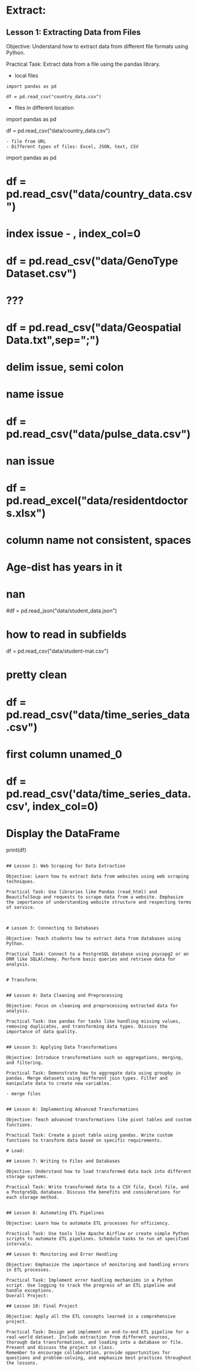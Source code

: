 # Extract:

## Lesson 1: Extracting Data from Files

Objective: Understand how to extract data from different file formats using Python.

Practical Task: Extract data from a file using the pandas library. 

- local files

```
import pandas as pd

df = pd.read_csv("country_data.csv")

``` 
- files in different location

import pandas as pd

df = pd.read_csv("data/country_data.csv")

``` 
- file from URL
- Different types of files: Excel, JSON, text, CSV

```
import pandas as pd

# df = pd.read_csv("data/country_data.csv")
# index issue - , index_col=0

# df = pd.read_csv("data/GenoType Dataset.csv")
# ???

# df = pd.read_csv("data/Geospatial Data.txt",sep=";")
# delim issue, semi colon
# name issue

# df = pd.read_csv("data/pulse_data.csv")
# nan issue

# df = pd.read_excel("data/residentdoctors.xlsx")
# column name not consistent, spaces
# Age-dist has years in it
# nan

#df = pd.read_json("data/student_data.json")
# how to read in subfields

df = pd.read_csv("data/student-mat.csv")
# pretty clean

# df = pd.read_csv("data/time_series_data.csv")
# first column unamed_0
# df = pd.read_csv('data/time_series_data.csv', index_col=0)


# Display the DataFrame
print(df)
```

## Lesson 2: Web Scraping for Data Extraction

Objective: Learn how to extract data from websites using web scraping techniques.

Practical Task: Use libraries like Pandas (read_html) and BeautifulSoup and requests to scrape data from a website. Emphasize the importance of understanding website structure and respecting terms of service.



# Lesson 3: Connecting to Databases

Objective: Teach students how to extract data from databases using Python.

Practical Task: Connect to a PostgreSQL database using psycopg2 or an ORM like SQLAlchemy. Perform basic queries and retrieve data for analysis.


# Transform:


## Lesson 4: Data Cleaning and Preprocessing

Objective: Focus on cleaning and preprocessing extracted data for analysis.

Practical Task: Use pandas for tasks like handling missing values, removing duplicates, and transforming data types. Discuss the importance of data quality.


## Lesson 5: Applying Data Transformations

Objective: Introduce transformations such as aggregations, merging, and filtering.

Practical Task: Demonstrate how to aggregate data using groupby in pandas. Merge datasets using different join types. Filter and manipulate data to create new variables.

- merge files


## Lesson 6: Implementing Advanced Transformations

Objective: Teach advanced transformations like pivot tables and custom functions.

Practical Task: Create a pivot table using pandas. Write custom functions to transform data based on specific requirements.

# Load:

## Lesson 7: Writing to Files and Databases

Objective: Understand how to load transformed data back into different storage systems.

Practical Task: Write transformed data to a CSV file, Excel file, and a PostgreSQL database. Discuss the benefits and considerations for each storage method.


## Lesson 8: Automating ETL Pipelines

Objective: Learn how to automate ETL processes for efficiency.

Practical Task: Use tools like Apache Airflow or create simple Python scripts to automate ETL pipelines. Schedule tasks to run at specified intervals.

## Lesson 9: Monitoring and Error Handling

Objective: Emphasize the importance of monitoring and handling errors in ETL processes.

Practical Task: Implement error handling mechanisms in a Python script. Use logging to track the progress of an ETL pipeline and handle exceptions.
Overall Project:

## Lesson 10: Final Project

Objective: Apply all the ETL concepts learned in a comprehensive project.

Practical Task: Design and implement an end-to-end ETL pipeline for a real-world dataset. Include extraction from different sources, thorough data transformations, and loading into a database or file. Present and discuss the project in class.
Remember to encourage collaboration, provide opportunities for questions and problem-solving, and emphasize best practices throughout the lessons.
